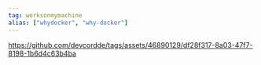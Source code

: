 ```yaml
---
tag: worksonmymachine
alias: ["whydocker", "why-docker"]
---
```

https://github.com/devcordde/tags/assets/46890129/df28f317-8a03-47f7-8198-1b6d4c63b4ba

